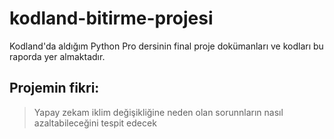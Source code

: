 # kodland-bitirme-projesi
Kodland'da aldığım Python Pro dersinin final proje dokümanları ve kodları bu raporda yer almaktadır.
## Projemin fikri:
> Yapay zekam iklim değişikliğine neden olan sorunnların nasıl azaltabileceğini tespit edecek
